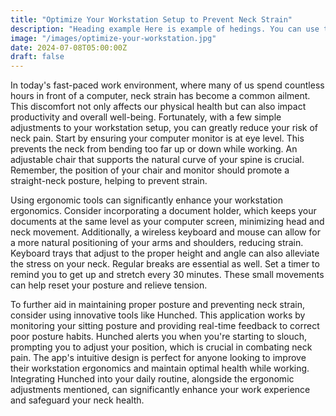 ```yaml
---
title: "Optimize Your Workstation Setup to Prevent Neck Strain"
description: "Heading example Here is example of hedings. You can use this heading by following markdownify rules."
image: "/images/optimize-your-workstation.jpg"
date: 2024-07-08T05:00:00Z
draft: false
---
```


In today's fast-paced work environment, where many of us spend countless hours in front of a computer, neck strain has become a common ailment. This discomfort not only affects our physical health but can also impact productivity and overall well-being. Fortunately, with a few simple adjustments to your workstation setup, you can greatly reduce your risk of neck pain. Start by ensuring your computer monitor is at eye level. This prevents the neck from bending too far up or down while working. An adjustable chair that supports the natural curve of your spine is crucial. Remember, the position of your chair and monitor should promote a straight-neck posture, helping to prevent strain.

Using ergonomic tools can significantly enhance your workstation ergonomics. Consider incorporating a document holder, which keeps your documents at the same level as your computer screen, minimizing head and neck movement. Additionally, a wireless keyboard and mouse can allow for a more natural positioning of your arms and shoulders, reducing strain. Keyboard trays that adjust to the proper height and angle can also alleviate the stress on your neck. Regular breaks are essential as well. Set a timer to remind you to get up and stretch every 30 minutes. These small movements can help reset your posture and relieve tension.

To further aid in maintaining proper posture and preventing neck strain, consider using innovative tools like Hunched. This application works by monitoring your sitting posture and providing real-time feedback to correct poor posture habits. Hunched alerts you when you're starting to slouch, prompting you to adjust your position, which is crucial in combating neck pain. The app's intuitive design is perfect for anyone looking to improve their workstation ergonomics and maintain optimal health while working. Integrating Hunched into your daily routine, alongside the ergonomic adjustments mentioned, can significantly enhance your work experience and safeguard your neck health.